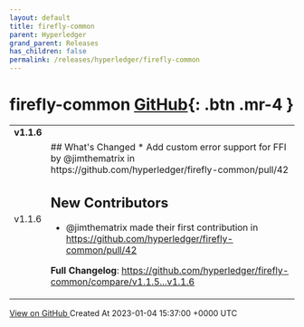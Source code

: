 ```yaml
---
layout: default
title: firefly-common
parent: Hyperledger
grand_parent: Releases
has_children: false
permalink: /releases/hyperledger/firefly-common
---
```


# firefly-common <span class="fs-3 right-align">[GitHub](https://github.com/hyperledger/firefly-common){: .btn .mr-4 }</span>


<div>
    <table>
        <tr>
            <td colspan="2">
                <b>
                    v1.1.6
                </b>
            </td>
        </tr>
        <tr>
            <td>
                <span class="chip">
                    v1.1.6
                </span>
            </td>
            <td>
                ## What's Changed
* Add custom error support for FFI by @jimthematrix in https://github.com/hyperledger/firefly-common/pull/42

## New Contributors
* @jimthematrix made their first contribution in https://github.com/hyperledger/firefly-common/pull/42

**Full Changelog**: https://github.com/hyperledger/firefly-common/compare/v1.1.5...v1.1.6
            </td>
        </tr>
    </table>
    <a href="https://github.com/hyperledger/firefly-common/releases/tag/v1.1.6" class=".btn">
        View on GitHub
    </a>
    <span class="right-align">
        Created At 2023-01-04 15:37:00 +0000 UTC
    </span>
</div>


